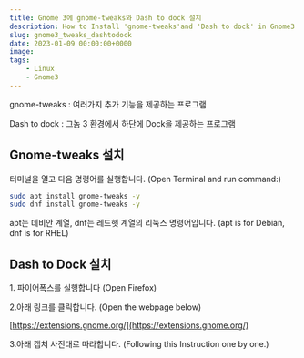 ```yaml
---
title: Gnome 3에 gnome-tweaks와 Dash to dock 설치
description: How to Install 'gnome-tweaks'and 'Dash to dock' in Gnome3
slug: gnome3_tweaks_dashtodock
date: 2023-01-09 00:00:00+0000
image: 
tags:
    - Linux
    - Gnome3
---
```

gnome-tweaks : 여러가지 추가 기능을 제공하는 프로그램

Dash to dock : 그놈 3 환경에서 하단에 Dock을 제공하는 프로그램


## **Gnome-tweaks 설치**

터미널을 열고 다음 명령어를 실행합니다.
(Open Terminal and run command:)

```bash
sudo apt install gnome-tweaks -y
sudo dnf install gnome-tweaks -y
```

apt는 데비안 계열, dnf는 레드햇 계열의 리눅스 명령어입니다.
(apt is for Debian, dnf is for RHEL)


## **Dash to Dock 설치**

1\. 파이어폭스를 실행합니다
(Open Firefox)

2.아래 링크를 클릭합니다.
(Open the webpage below)

[https://extensions.gnome.org/](https://extensions.gnome.org/)


3.아래 캡처 사진대로 따라합니다.
(Following this Instruction one by one.)

